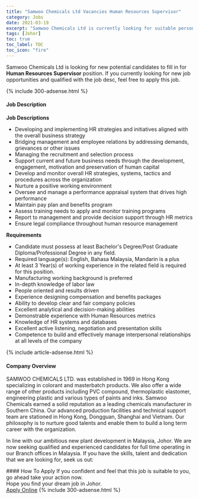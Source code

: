 ```yaml
---
title: "Samwoo Chemicals Ltd Vacancies Human Resources Supervisor" 
category: Jobs 
date: 2021-03-19 
excerpt: "Samwoo Chemicals Ltd is currently looking for suitable person to fill in the Human Resources Supervisor which based in Johor" 
tags: [Johor] 
toc: true 
toc_label: TOC 
toc_icon: "fire" 
--- 
```


<p>Samwoo Chemicals Ltd is looking for new potential candidates to fill in for <b>Human Resources Supervisor</b> position. If you currently looking for new job opportunities and qualified with the job desc, feel free to apply this job.
</p>{% include 300-adsense.html %} 
<div><div><h4>Job Description</h4></div><div><div><span><div><p><strong>Job Descriptions</strong></p><ul><li>Developing and implementing HR strategies and initiatives aligned with the overall business strategy</li><li>Bridging management and employee relations by addressing demands, grievances or other issues</li><li>Managing the recruitment and selection process</li><li>Support current and future business needs through the development, engagement, motivation and preservation of human capital</li><li>Develop and monitor overall HR strategies, systems, tactics and procedures across the organization</li><li>Nurture a positive working environment</li><li>Oversee and manage a performance appraisal system that drives high performance</li><li>Maintain pay plan and benefits program</li><li>Assess training needs to apply and monitor training programs</li><li>Report to management and provide decision support through HR metrics</li><li>Ensure legal compliance throughout&#160;human resource management</li></ul><p><strong>Requirements</strong></p><ul><li>Candidate must possess at least Bachelor's Degree/Post Graduate Diploma/Professional Degree&#160;in any field.</li><li>Required language(s):&#160;English, Bahasa Malaysia, Mandarin is a plus</li><li>At least 3&#160;Year(s) of working experience in the related field is required for this position.</li><li>Manufacturing working background is preferred</li><li>In-depth knowledge of labor law</li><li>People oriented and results driven</li><li>Experience designing compensation and benefits packages</li><li>Ability to develop clear and fair company policies</li><li>Excellent analytical and decision-making abilities</li><li>Demonstrable experience with Human Resources metrics</li><li>Knowledge of HR systems and databases</li><li>Excellent active listening, negotiation and presentation skills</li><li>Competence to build and effectively manage interpersonal relationships at all levels of the company</li></ul></div></span></div></div></div> 
{% include article-adsense.html %} 
<div><div><h4>Company Overview</h4></div><div><div><span><div><p>SAMWOO CHEMICALS LTD. was established in 1969 in Hong Kong specializing in colorant and masterbatch products. We also offer a wide range of other products including PVC compound, thermoplastic elastomer, engineering plastic and various types of paints and inks. Samwoo Chemicals earned a solid reputation as a leading chemicals manufacturer in Southern China. Our advanced production facilities and technical support team are stationed in Hong Kong, Dongguan, Shanghai and Vietnam. Our philosophy is to nurture good talents and enable them to build a long term career with the organization.&#160;&#160;&#160;&#160;&#160;&#160;&#160;&#160;&#160;&#160;&#160;&#160;&#160;&#160;&#160;&#160;&#160;&#160;&#160;&#160;&#160;&#160;&#160;&#160;&#160;&#160;&#160;&#160;&#160;&#160;&#160;&#160;&#160;&#160;&#160;&#160;&#160;&#160;&#160;&#160;</p><p>In line with our ambitious new&#160;plant development in Malaysia, Johor. We are now seeking qualified and experienced candidates for full time&#160;operating in our Branch offices in Malaysia. If you&#160;have the skills, talent and dedication that we are&#160;looking for, seek us out:</p></div></span></div></div></div> 
#### How To Apply 
If you confident and feel that this job is suitable to you, go ahead take your action now. <br/> 
Hope you find your dream job in Johor. <br/> 
<a href="https://www.jobstreet.com.my/en/job/human-resources-supervisor-4512371?jobId=jobstreet-my-job-4512371&" class="btn btn--info" target="_blank" rel="nofollow noopenner">Apply Online</a> 
{% include 300-adsense.html %} 